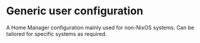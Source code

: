 # Generic user configuration

A Home Manager configuration mainly used for non-NixOS systems.
Can be tailored for specific systems as required.
